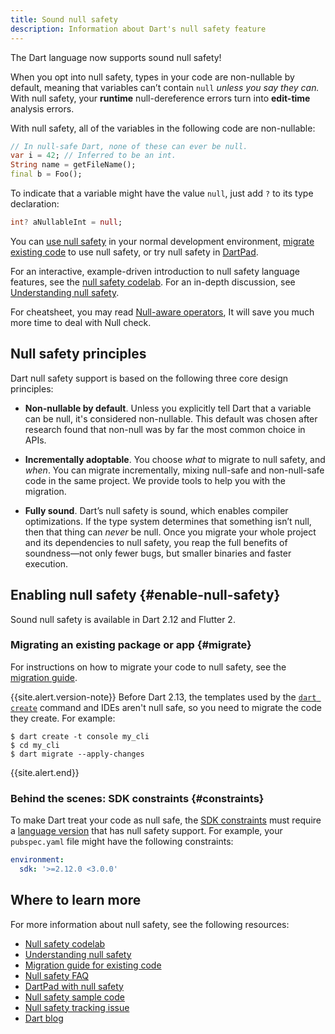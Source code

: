 ```yaml
---
title: Sound null safety
description: Information about Dart's null safety feature
---
```


The Dart language now supports sound null safety!

When you opt into null safety,
types in your code are non-nullable by default, meaning that
variables can’t contain `null` _unless you say they can._
With null safety, your **runtime** null-dereference errors
turn into **edit-time** analysis errors.

With null safety,
all of the variables in the following code are non-nullable:

```dart
// In null-safe Dart, none of these can ever be null.
var i = 42; // Inferred to be an int.
String name = getFileName();
final b = Foo();
```

<a id="creating-variables"></a>
To indicate that a variable might have the value `null`,
just add `?` to its type declaration:

```dart
int? aNullableInt = null;
```

You can
[use null safety](#enable-null-safety) in your normal development environment,
[migrate existing code][migration guide] to use null safety,
or try null safety in [DartPad]({{site.dartpad}}).

For an interactive, example-driven introduction to null safety language features,
see the [null safety codelab][Null safety codelab].
For an in-depth discussion, see
[Understanding null safety](/null-safety/understanding-null-safety).

For cheatsheet, you may read [Null-aware operators](/codelabs/dart-cheatsheet#null-aware-operators),
It will save you much more time to deal with Null check.


## Null safety principles

Dart null safety support is based on the following three core design principles:

* **Non-nullable by default**. Unless you explicitly tell Dart that a variable
   can be null, it's considered non-nullable. This default was chosen
   after research found that non-null was by far the most common choice in APIs.

* **Incrementally adoptable**. You choose _what_ to migrate to null safety, and _when_.
  You can migrate incrementally, mixing null-safe and
  non-null-safe code in the same project. We provide tools to help you
  with the migration.

* **Fully sound**. Dart’s null safety is sound, which enables compiler optimizations.
  If the type system determines that something isn’t null, then that thing can _never_ be
  null. Once you migrate your whole project
  and its dependencies to null safety, 
  you reap the full benefits of soundness—not only 
  fewer bugs, but smaller binaries and faster execution.


## Enabling null safety {#enable-null-safety}

Sound null safety is available in Dart 2.12 and Flutter 2.


### Migrating an existing package or app {#migrate}

For instructions on how to migrate your code to null safety,
see the [migration guide][].

{{site.alert.version-note}}
  Before Dart 2.13, the templates used by the [`dart create`][] command
  and IDEs aren't null safe, so you need to migrate the code they create.
  For example:

  ```terminal
  $ dart create -t console my_cli
  $ cd my_cli
  $ dart migrate --apply-changes
  ```
{{site.alert.end}}

### Behind the scenes: SDK constraints {#constraints}

To make Dart treat your code as null safe,
the [SDK constraints](/tools/pub/pubspec#sdk-constraints)
must require a [language version][] that has null safety support.
For example, your `pubspec.yaml` file might have the following constraints:

```yaml
environment:
  sdk: '>=2.12.0 <3.0.0'
```

[language version]: /guides/language/evolution#language-versioning


## Where to learn more

For more information about null safety, see the following resources:

* [Null safety codelab][]
* [Understanding null safety][]
* [Migration guide for existing code][migration guide]
* [Null safety FAQ][]
* [DartPad with null safety]({{site.dartpad}})
* [Null safety sample code][calculate_lix]
* [Null safety tracking issue][110]
* [Dart blog][]

[110]: https://github.com/dart-lang/language/issues/110
[calculate_lix]: https://github.com/dart-lang/samples/tree/master/null_safety/calculate_lix
[`dart create`]: /tools/dart-create
[Dart blog]: https://medium.com/dartlang
[migration guide]: /null-safety/migration-guide
[Null safety FAQ]: /null-safety/faq
[Null safety codelab]: /codelabs/null-safety
[Understanding null safety]: /null-safety/understanding-null-safety

